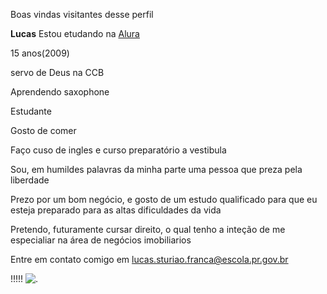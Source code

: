 Boas vindas visitantes desse perfil 

**Lucas**
Estou etudando na [Alura](https://www.alura.com.br/)

15 anos(2009)

servo de Deus na CCB

Aprendendo saxophone

Estudante

Gosto de comer 

Faço cuso de ingles e curso preparatório a vestibula

Sou, em humildes palavras da minha parte uma pessoa que preza pela liberdade

Prezo por um bom negócio, e gosto de um estudo qualificado para que eu esteja preparado para as altas dificuldades da vida

Pretendo, futuramente cursar direito, o qual tenho a inteção de me especialiar na área de negócios imobiliarios

Entre em contato comigo em lucas.sturiao.franca@escola.pr.gov.br


!!!!! ![.](https://www.shutterstock.com/image-illustration/single-3d-emoticon-isolated-on-260nw-46071619.jpg)
